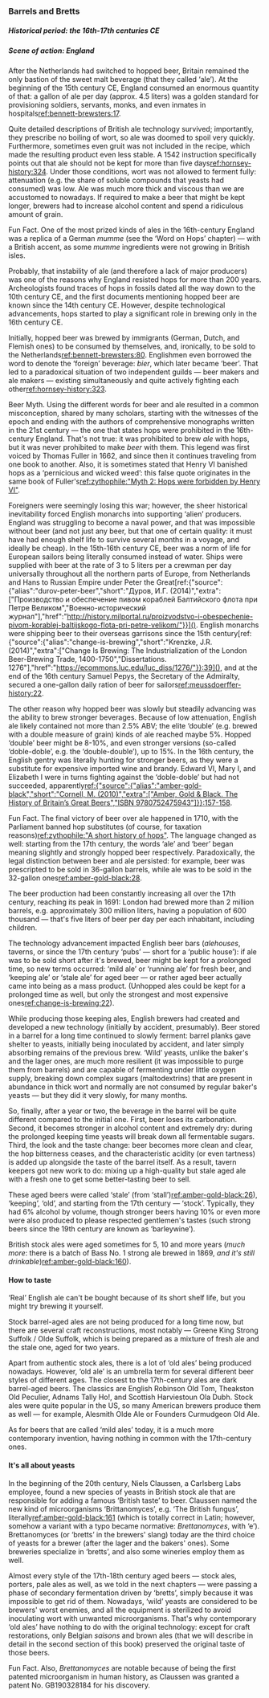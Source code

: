### Barrels and Bretts

##### Historical period: the 16th-17th centuries CE
##### Scene of action: England

After the Netherlands had switched to hopped beer, Britain remained the only bastion of the sweet malt beverage (that they called ‘ale’). At the beginning of the 15th century CE, England consumed an enormous quantity of that: a gallon of ale per day (approx. 4.5 liters) was a golden standard for provisioning soldiers, servants, monks, and even inmates in hospitals[ref:bennett-brewsters:17]().

Quite detailed descriptions of British ale technology survived; importantly, they prescribe no boiling of wort, so ale was doomed to spoil very quickly. Furthermore, sometimes even gruit was not included in the recipe, which made the resulting product even less stable. A 1542 instruction specifically points out that ale should not be kept for more than five days[ref:hornsey-history:324](). Under those conditions, wort was not allowed to ferment fully: attenuation (e.g. the share of soluble compounds that yeasts had consumed) was low. Ale was much more thick and viscous than we are accustomed to nowadays. If required to make a beer that might be kept longer, brewers had to increase alcohol content and spend a ridiculous amount of grain.

Fun Fact. One of the most prized kinds of ales in the 16th-century England was a replica of a German *mumme* (see the ‘Word on Hops’ chapter) — with a British accent, as some *mumme* ingredients were not growing in British isles.

Probably, that instability of ale (and therefore a lack of major producers) was one of the reasons why England resisted hops for more than 200 years. Archeologists found traces of hops in fossils dated all the way down to the 10th century CE, and the first documents mentioning hopped beer are known since the 14th century CE. However, despite technological advancements, hops started to play a significant role in brewing only in the 16th century CE.

Initially, hopped beer was brewed by immigrants (German, Dutch, and Flemish ones) to be consumed by themselves, and, ironically, to be sold to the Netherlands[ref:bennett-brewsters:80](). Englishmen even borrowed the word to denote the ‘foreign’ beverage: *bier*, which later became ‘beer’. That led to a paradoxical situation of two independent guilds — beer makers and ale makers — existing simultaneously and quite actively fighting each other[ref:hornsey-history:323]().

Beer Myth. Using the different words for beer and ale resulted in a common misconception, shared by many scholars, starting with the witnesses of the epoch and ending with the authors of comprehensive monographs written in the 21st century — the one that states hops were prohibited in the 16th-century England. That's not true: it was prohibited to brew *ale* with hops, but it was never prohibited to make *beer* with them. This legend was first voiced by Thomas Fuller in 1662, and since then it continues traveling from one book to another. Also, it is sometimes stated that Henry VI banished hops as a ‘pernicious and wicked weed’: this false quote originates in the same book of Fuller's[ref:zythophile:"Myth 2: Hops were forbidden by Henry VI"](https://zythophile.co.uk/false-ale-quotes/myth-two-hops-were-forbidden-by-henry-vi/).

Foreigners were seemingly losing this war; however, the sheer historical inevitability forced English monarchs into supporting ‘alien’ producers. England was struggling to become a naval power, and that was impossible without beer (and not just any beer, but that one of certain quality: it must have had enough shelf life to survive several months in a voyage, and ideally be cheap). In the 15th-16th century CE, beer was a norm of life for European sailors being literally consumed instead of water. Ships were supplied with beer at the rate of 3 to 5 liters per a crewman per day universally throughout all the northern parts of Europe, from Netherlands and Hans to Russian Empire under Peter the Great[ref:{"source":{"alias":"durov-peter-beer","short":"Дуров, И.Г. (2014)","extra":["Производство и обеспечение пивом кораблей Балтийского флота при Петре Великом","Военно-исторический журнал"],"href":"http://history.milportal.ru/proizvodstvo-i-obespechenie-pivom-korablej-baltijskogo-flota-pri-petre-velikom/"}}](). English monarchs were shipping beer to their overseas garrisons since the 15th century[ref:{"source":{"alias":"change-is-brewing","short":"Krenzke, J.R. (2014)","extra":["Change Is Brewing: The Industrialization of the London Beer-Brewing Trade, 1400-1750","Dissertations. 1276"],"href":"https://ecommons.luc.edu/luc_diss/1276/"}}:39](), and at the end of the 16th century Samuel Pepys, the Secretary of the Admiralty, secured a one-gallon daily ration of beer for sailors[ref:meussdoerffer-history:22]().

The other reason why hopped beer was slowly but steadily advancing was the ability to brew stronger beverages. Because of low attenuation, English ale likely contained not more than 2.5% ABV; the elite ‘double’ (e.g. brewed with a double measure of grain) kinds of ale reached maybe 5%. Hopped ‘double’ beer might be 8-10%, and even stronger versions (so-called ‘doble-doble’, e.g. the ‘double-double’), up to 15%. In the 16th century, the English gentry was literally hunting for stronger beers, as they were a substitute for expensive imported wine and brandy. Edward VI, Mary I, and Elizabeth I were in turns fighting against the ‘doble-doble’ but had not succeeded, apparently[ref:{"source":{"alias":"amber-gold-black","short":"Cornell, M. (2010)","extra":["Amber, Gold & Black. The History of Britain’s Great Beers","ISBN 9780752475943"]}}:157-158]().

Fun Fact. The final victory of beer over ale happened in 1710, with the Parliament banned hop substitutes (of course, for taxation reasons)[ref:zythophile:"A short history of hops"](https://zythophile.co.uk/2009/11/20/a-short-history-of-hops/). The language changed as well: starting from the 17th century, the words ‘ale’ and ‘beer’ began meaning slightly and strongly hopped beer respectively. Paradoxically, the legal distinction between beer and ale persisted: for example, beer was prescripted to be sold in 36-gallon barrels, while ale was to be sold in the 32-gallon ones[ref:amber-gold-black:28]().

The beer production had been constantly increasing all over the 17th century, reaching its peak in 1691: London had brewed more than 2 million barrels, e.g. approximately 300 million liters, having a population of 600 thousand — that's five liters of beer per day per each inhabitant, including children.

The technology advancement impacted English beer bars (*alehouses*, taverns, or since the 17th century ‘pubs’ — short for a ‘public house’): if ale was to be sold short after it's brewed, beer might be kept for a prolonged time, so new terms occurred: ‘mild ale’ or ‘running ale’ for fresh beer, and ‘keeping ale’ or ‘stale ale’ for aged beer — or rather aged beer actually came into being as a mass product. (Unhopped ales could be kept for a prolonged time as well, but only the strongest and most expensive ones[ref:change-is-brewing:22]()).

While producing those keeping ales, English brewers had created and developed a new technology (initially by accident, presumably). Beer stored in a barrel for a long time continued to slowly ferment: barrel planks gave shelter to yeasts, initially being inoculated by accident, and later simply absorbing remains of the previous brew. ‘Wild’ yeasts, unlike the baker's and the lager ones, are much more resilient (it was impossible to purge them from barrels) and are capable of fermenting under little oxygen supply, breaking down complex sugars (maltodextrins) that are present in abundance in thick wort and normally are not consumed by regular baker's yeasts — but they did it very slowly, for many months.

So, finally, after a year or two, the beverage in the barrel will be quite different compared to the initial one. First, beer loses its carbonation. Second, it becomes stronger in alcohol content and extremely dry: during the prolonged keeping time yeasts will break down all fermentable sugars. Third, the look and the taste change: beer becomes more clean and clear, the hop bitterness ceases, and the characteristic acidity (or even tartness) is added up alongside the taste of the barrel itself. As a result, tavern keepers got new work to do: mixing up a high-quality but stale aged ale with a fresh one to get some better-tasting beer to sell.

These aged beers were called ‘stale’ (from ‘stall’)[ref:amber-gold-black:26]()), ‘keeping’, ‘old’, and starting from the 17th century — ‘stock’. Typically, they had 6% alcohol by volume, though stronger beers having 10% or even more were also produced to please respected gentlemen's tastes (such strong beers since the 19th century are known as ‘barleywine’).

British stock ales were aged sometimes for 5, 10 and more years (*much more*: there is a batch of Bass No. 1 strong ale brewed in 1869, *and it's still drinkable*)[ref:amber-gold-black:160]()).

#### How to taste

‘Real’ English ale can't be bought because of its short shelf life, but you might try brewing it yourself.

Stock barrel-aged ales are not being produced for a long time now, but there are several craft reconstructions, most notably — Greene King Strong Suffolk / Olde Suffolk, which is being prepared as a mixture of fresh ale and the stale one, aged for two years.

Apart from authentic stock ales, there is a lot of ‘old ales’ being produced nowadays. However, ‘old ale’ is an umbrella term for several different beer styles of different ages. The closest to the 17th-century ales are dark barrel-aged beers. The classics are English Robinson Old Tom, Theakston Old Peculier, Adnams Tally Ho!, and Scottish Harviestoun Ola Dubh. Stock ales were quite popular in the US, so many American brewers produce them as well — for example, Alesmith Olde Ale or Founders Curmudgeon Old Ale.

As for beers that are called ‘mild ales’ today, it is a much more contemporary invention, having nothing in common with the 17th-century ones.

#### It's all about yeasts

In the beginning of the 20th century, Niels Claussen, a Carlsberg Labs employee, found a new species of yeasts in British stock ale that are responsible for adding a famous ‘British taste’ to beer. Claussen named the new kind of microorganisms ‘Brittanomyces’, e.g. ‘The British fungus’, literally[ref:amber-gold-black:161]() (which is totally correct in Latin; however, somehow a variant with a typo became normative: *Brettanomyces*, with ‘e’). Brettanomyces (or ‘bretts’ in the brewers' slang) today are the third choice of yeasts for a brewer (after the lager and the bakers' ones). Some breweries specialize in ‘bretts’, and also some wineries employ them as well.

Almost every style of the 17th-18th century aged beers — stock ales, porters, pale ales as well, as we told in the next chapters — were passing a phase of secondary fermentation driven by ‘bretts’, simply because it was impossible to get rid of them. Nowadays, ‘wild’ yeasts are considered to be brewers' worst enemies, and all the equipment is sterilized to avoid inoculating wort with unwanted microorganisms. That's why contemporary ‘old ales’ have nothing to do with the original technology: except for craft restorations, only Belgian *saisons* and brown ales (that we will describe in detail in the second section of this book) preserved the original taste of those beers.

Fun Fact. Also, *Brettanomyces* are notable because of being the first patented microorganism in human history, as Claussen was granted a patent No. GB190328184 for his discovery.